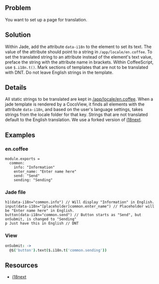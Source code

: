 ## Problem

You want to set up a page for translation.

## Solution

Within Jade, add the attribute `data-i18n` to the element to set its text. The value of the attribute should point to a string in `/app/locale/en.coffee`. To set the translated string to an attribute instead of the element's text value, preface the string with the attribute name in brackets. Within CoffeeScript, use `$.i18n.t()`. Mark sections of templates that are not to be translated with DNT. Do not leave English strings in the template.

## Details

All static strings to be translated are kept in [/app/locale/en.coffee](https://github.com/codecombat/codecombat/blob/master/app/locale/en.coffee). When a jade template is rendered by a CocoView, it finds all elements with the attribute `data-i18n`, and based on the user's language settings, takes strings from the locale folder for that key. Strings that are not translated default to the English translation. We use a forked version of [i18next](http://i18next.com/).

## Examples

### en.coffee

```coffeescripts
module.exports = 
  common:
    info: "Information"
    enter_name: "Enter name here"
    send: "Send"
    sending: "Sending"
```

### Jade file
```jade
h1(data-i18n="common.info") // Will display "Information" in English.
input(data-i18n="[placeholder]common.enter_name") // Placeholder will be "Enter name here" in English.
button(data-i18n="common.send") // Button starts as "Send", but onSubmit, is changed to "Sending"
p Just have this in English // DNT
```

### View
```coffeescript
onSubmit: ->
  @$('button').text($.i18n.t('common.sending'))
```

## Resources
* [i18next](http://i18next.com/)